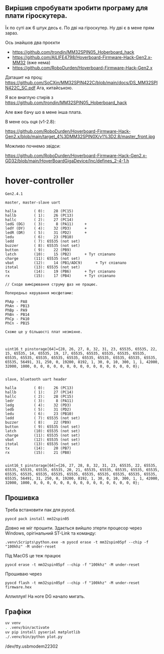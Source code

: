 ## Вирішив спробувати зробити програму для плати гіроскутера.

Їх по суті аж 6 штук десь є. По дві на гіроскутер. Ну дві є в мене прям зараз.

Ось знайшов два проєкти

- https://github.com/trondin/MM32SPIN05_Hoberboard_hack
- https://github.com/AILIFE4798/Hoverboard-Firmware-Hack-Gen2.x-MM32 (вже нема)
- https://github.com/RoboDurden/Hoverboard-Firmware-Hack-Gen2.x

Даташит на проц: https://github.com/SoCXin/MM32SPIN422C/blob/main/docs/DS_MM32SPIN422C_SC.pdf
Ага, китайською.

Я все внаглую стирів з https://github.com/trondin/MM32SPIN05_Hoberboard_hack

Але вже бачу шо в мене інша плата.

В мене ось оця (v1-2.8):

https://github.com/RoboDurden/Hoverboard-Firmware-Hack-Gen2.x/blob/main/target_4%3DMM32SPIN0X/v1%3D2.8/master_front.jpg

Можливо почнемо звідси:

https://github.com/RoboDurden/Hoverboard-Firmware-Hack-Gen2.x-GD32/blob/main/HoverBoardGigaDevice/Inc/defines_2-4-1.h



# hover-controller

```
Gen2.4.1

master, master-slave uart

halla        ( 0):    28 (PC15)
hallb        ( 1):    26 (PC13)
hallc        ( 2):    27 (PC14)
ledG (DG)    ( 3):     8 (PA11)     +
ledY (DY)    ( 4):    32 (PD3)      +
ledR (DR)    ( 5):    31 (PD2)      +
ledu         ( 6):    23 (PB10)
ledd         ( 7): 65535 (not set)
buzzer       ( 8): 65535 (not set)
button       ( 9):    22 (PB9)
latch        (10):    15 (PB2)      + Тут співпало
charge       (11): 65535 (not set)
vbat         (12):    14 (PB1/ADC9)      + Тут співпало
itotal       (13): 65535 (not set)
tx           (14):    19 (PB6)      + Тут співпало
rx           (15):    17 (PB4)      + Тут співпало

// Сходе вимірювання струму фаз не працює.

Попередньо керування мосфетами:

PhAp - PA8
PhAn - PB13
PhBp - PA9
PhBn - PB14
PhCp - PA10
PhCn - PB15

Схоже це у більшості плат незмінне.



uint16_t pinstorage[64]={28, 26, 27, 8, 32, 31, 23, 65535, 65535, 22, 15, 65535, 14, 65535, 19, 17, 65535, 65535, 65535, 65535, 65535, 65535, 65535, 65535, 65535, 65535, 65535, 65535, 65535, 65535, 65535, 65535, 56491, 31, 250, 0, 19200, 8192, 1, 30, 0, 10, 300, 1, 1, 42000, 32000, 1000, 0, 0, 0, 0, 0, 0, 0, 0, 0, 0, 0, 0, 0, 0, 0, 0};


slave, bluetooth uart header

halla        ( 0):    26 (PC13)
hallb        ( 1):    27 (PC14)
hallc        ( 2):    28 (PC15)
ledr         ( 3):     8 (PA11)
ledg         ( 4):    32 (PD3)
ledb         ( 5):    31 (PD2)
ledu         ( 6):    23 (PB10)
ledd         ( 7): 65535 (not set)
buzzer       ( 8):    22 (PB9)
button       ( 9): 65535 (not set)
latch        (10): 65535 (not set)
charge       (11): 65535 (not set)
vbat         (12): 65535 (not set)
itotal       (13): 65535 (not set)
tx           (14):    20 (PB7)
rx           (15):    21 (PB8)


uint16_t pinstorage[64]={26, 27, 28, 8, 32, 31, 23, 65535, 22, 65535, 65535, 65535, 65535, 65535, 20, 21, 65535, 65535, 65535, 65535, 65535, 65535, 65535, 65535, 65535, 65535, 65535, 65535, 65535, 65535, 65535, 65535, 56491, 31, 250, 0, 19200, 8192, 1, 30, 0, 10, 300, 1, 1, 42000, 32000, 1000, 0, 0, 0, 0, 0, 0, 0, 0, 0, 0, 0, 0, 0, 0, 0, 0};
```


## Прошивка

Треба встановити пак для pyocd.

```
pyocd pack install mm32spin05
```

Довно не міг прошити. Здається вийшло зтерти процесор через Windows, орігінальний ST-Link та команду:

```
.venv\Scripts\python.exe -m pyocd erase -t mm32spin05pf --chip -f "100khz" -M under-reset
```

Під MacOS це теж працює

```
pyocd erase -t mm32spin05pf --chip -f "100khz" -M under-reset
```

Прошиваю через

```
pyocd flash -t mm32spin05pf --chip -f "100khz" -M under-reset firmware.hex
```


Аллиллуя! На ноге DG начало мигать.


## Графіки

```sh
uv venv
. .venv/bin/activate
uv pip install pyserial matplotlib
./.venv/bin/python plot.py
```

/dev/tty.usbmodem22302
